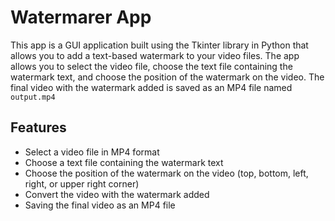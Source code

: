 # **Watermarer App**

This app is a GUI application built using the Tkinter library in Python that allows you to add a text-based watermark to your video files. The app allows you to select the video file, choose the text file containing the watermark text, and choose the position of the watermark on the video. The final video with the watermark added is saved as an MP4 file named `output.mp4`

## **Features**

* Select a video file in MP4 format
* Choose a text file containing the watermark text
* Choose the position of the watermark on the video (top, bottom, left, right, or upper right corner)
* Convert the video with the watermark added
* Saving the final video as an MP4 file